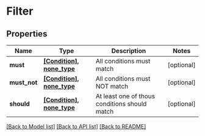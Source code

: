 # Filter

## Properties
Name | Type | Description | Notes
------------ | ------------- | ------------- | -------------
**must** | [**[Condition], none_type**](Condition.md) | All conditions must match | [optional] 
**must_not** | [**[Condition], none_type**](Condition.md) | All conditions must NOT match | [optional] 
**should** | [**[Condition], none_type**](Condition.md) | At least one of thous conditions should match | [optional] 

[[Back to Model list]](../README.md#documentation-for-models) [[Back to API list]](../README.md#documentation-for-api-endpoints) [[Back to README]](../README.md)


